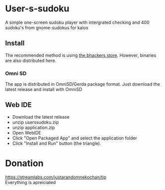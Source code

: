 # User-s-sudoku
A simple one-screen sudoku player with intergrated checking and 400 sudoku's from gnome-sudokus for kaios

## Install
The recommended method is using [the bhackers store](https://store.bananahackers.net/). However, binaries are also distributed here.

### Omni SD
The app is distributed in OmniSD/Gerda package format. Just download the latest release and install with OmniSD

## Web IDE
- Download the latest release
- unzip userssudoku.zip
- unzip application.zip
- Open WebIDE
- Click "Open Packaged App" and select the application folder
- Click "Install and Run" button (the triangle).

# Donation
https://streamlabs.com/justarandomnekochan/tip  
Everything is apreiciated
